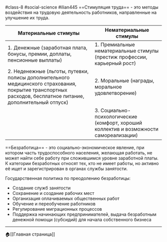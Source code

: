 #class-8 #social-science #ilian445 
==Стимуляция труда== - это методы воздействия на трудовую деятельность работников, направленные на улучшение их труда.

| Материальные стимулы | Нематериальные стимулы |
| ---- | ---- |
| 1. Денежные (заработная плата, бонусы, премии, доплаты, пенсионные выплаты) | 1. Премиальные нематериальные стимулы (престиж профессии, карьерный рост) |
| 2. Неденежные (льготы, путевки, полисы дополнительного медицинского страхования, покрытие транспортных расходов, бесплатное питание, дополнительный отпуск) | 2. Моральные (награды, моральное удовлетворение) |
|  | 3. Социально-психологические (комфорт, хороший коллектив и возможности самореализации) |

==Безработица== - это социально-экономическое явление, при котором часть трудоспособного населения, желающая работать, не может найти себе работу при сложившимся уровне заработной платы.
К категории безработных относят тех, кто не имеет работы, но активно её ищет и зарегистрирован в органах службы занятости.

Государственная политика по преодолению безработицы:
- Создание служб занятости
- Сохранение и создание рабочих мест
- Организация оплачиваемых общественных работ
- Обучение и переобучение работников
- Регулирование миграционных процессов
- Поддержка начинающих предпринимателей, выдача безработным денежной помощи (субсидий) для начала собственного бизнеса
---
🏠[[Главная страница]]